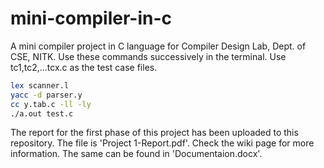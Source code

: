 # mini-compiler-in-c
A mini compiler project in C language for Compiler Design Lab, Dept. of CSE, NITK. Use these commands successively in the terminal. Use tc1,tc2,...tcx.c as the test case files.
```bash
lex scanner.l
yacc -d parser.y
cc y.tab.c -ll -ly
./a.out test.c
```

The report for the first phase of this project has been uploaded to this repository. The file is 'Project 1-Report.pdf'.
Check the wiki page for more information. The same can be found in 'Documentaion.docx'.
